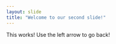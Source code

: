 ```yaml
---
layout: slide
title: "Welcome to our second slide!"
---
```

This works!
Use the left arrow to go back!
